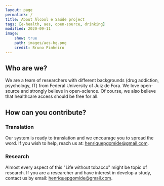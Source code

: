 ```yaml
---
layout: page
permalink: /
title: About Álcool e Saúde project
tags: [e-health, aes, open-source, drinking]
modified: 2020-09-11
image:
    show: true
    path: images/aes-bg.png
    credit: Bruno Pinheiro
---
```



## Who are we?
We are a team of researchers with different backgrounds (drug addiction, psychology, IT) from Federal University of Juiz de Fora. We love open-source and strongly believe in open-science. Of course, we also believe that healthcare access should be free for all.


## How can you contribute?

### Translation
Our system is ready to translation and we encourage you to spread the word. If you wish to help, reach us at: henriquepgomide@gmail.com.

### Research
Almost every aspect of this "Life without tobacco" might be topic of research. If you are a researcher and have interest in develop a study, contact us by email: henriquepgomide@gmail.com. 
